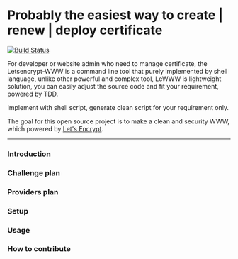 # Probably the easiest way to create | renew | deploy certificate 

[![Build Status](https://travis-ci.org/sunwei/letsencrypt-www.svg?branch=master)](https://travis-ci.org/sunwei/letsencrypt-www)

For developer or website admin who need to manage certificate, the Letsencrypt-WWW is a command line tool that purely 
implemented by shell language, unlike other powerful and complex tool, LeWWW is lightweight solution, you can easily adjust
the source code and fit your requirement, powered by TDD.


Implement with shell script, generate clean script for your requirement only. 

The goal for this open source project is to make a clean and security WWW, which powered by [Let's Encrypt](https://letsencrypt.org/). 

---

### Introduction
### Challenge plan
### Providers plan
### Setup
### Usage
### How to contribute

